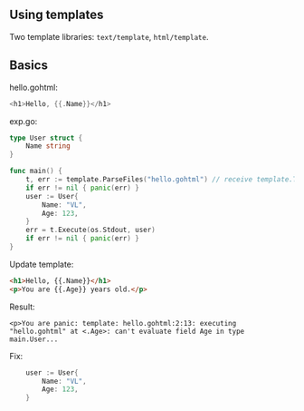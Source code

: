 ## Using templates

Two template libraries: `text/template`, `html/template`.

## Basics 
hello.gohtml:
```go
<h1>Hello, {{.Name}}</h1>
```
exp.go:
```go 
type User struct {
	Name string
}

func main() {
	t, err := template.ParseFiles("hello.gohtml") // receive template.Template(s)
	if err != nil { panic(err) }
	user := User{
		Name: "VL",
        Age: 123,
	}
	err = t.Execute(os.Stdout, user)
	if err != nil { panic(err) }
}
```

Update template:
```html
<h1>Hello, {{.Name}}</h1>
<p>You are {{.Age}} years old.</p>
```
Result:
```
<p>You are panic: template: hello.gohtml:2:13: executing "hello.gohtml" at <.Age>: can't evaluate field Age in type main.User...
```
Fix:
```go
	user := User{
		Name: "VL",
        Age: 123,
	}
```
